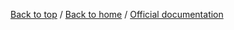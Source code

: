 [Back to top](#) / [Back to home](/home) / [Official documentation](http://docs.qtile.org/en/latest/)
